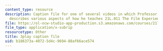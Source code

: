 ```yaml
---
content_type: resource
description: Caption file for one of several videos in which Professor David Thorburn
  describes various aspects of how he teaches 21L.011 The Film Experience.
file: https://ol-ocw-studio-app-production.s3.amazonaws.com/courses/21l-011-the-film-experience-fall-2013/b186373a40725d4c969488af66ace574_gjnJf9jobb4.vtt
file_type: application/x-subrip
resourcetype: Other
title: 3play caption file
uid: b186373a-4072-5d4c-9694-88af66ace574
---
```

